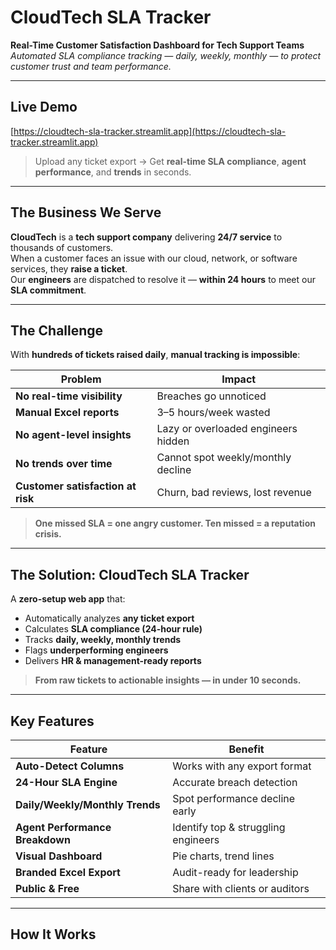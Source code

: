 # CloudTech SLA Tracker  
**Real-Time Customer Satisfaction Dashboard for Tech Support Teams**  
*Automated SLA compliance tracking — daily, weekly, monthly — to protect customer trust and team performance.*

---

## Live Demo  
[https://cloudtech-sla-tracker.streamlit.app](https://cloudtech-sla-tracker.streamlit.app)  

> Upload any ticket export → Get **real-time SLA compliance**, **agent performance**, and **trends** in seconds.

---

## The Business We Serve  

**CloudTech** is a **tech support company** delivering **24/7 service** to thousands of customers.  
When a customer faces an issue with our cloud, network, or software services, they **raise a ticket**.  
Our **engineers** are dispatched to resolve it — **within 24 hours** to meet our **SLA commitment**.

---

## The Challenge  

With **hundreds of tickets raised daily**, **manual tracking is impossible**:

| Problem | Impact |
|-------|--------|
| **No real-time visibility** | Breaches go unnoticed |
| **Manual Excel reports** | 3–5 hours/week wasted |
| **No agent-level insights** | Lazy or overloaded engineers hidden |
| **No trends over time** | Cannot spot weekly/monthly decline |
| **Customer satisfaction at risk** | Churn, bad reviews, lost revenue |

> **One missed SLA = one angry customer. Ten missed = a reputation crisis.**

---

## The Solution: CloudTech SLA Tracker  

A **zero-setup web app** that:  
- Automatically analyzes **any ticket export**  
- Calculates **SLA compliance (24-hour rule)**  
- Tracks **daily, weekly, monthly trends**  
- Flags **underperforming engineers**  
- Delivers **HR & management-ready reports**

> **From raw tickets to actionable insights — in under 10 seconds.**

---

## Key Features  

| Feature | Benefit |
|--------|--------|
| **Auto-Detect Columns** | Works with any export format |
| **24-Hour SLA Engine** | Accurate breach detection |
| **Daily/Weekly/Monthly Trends** | Spot performance decline early |
| **Agent Performance Breakdown** | Identify top & struggling engineers |
| **Visual Dashboard** | Pie charts, trend lines |
| **Branded Excel Export** | Audit-ready for leadership |
| **Public & Free** | Share with clients or auditors |

---

## How It Works  

